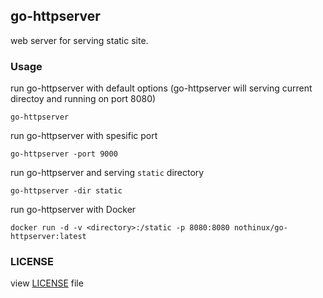 ## go-httpserver
web server for serving static site.

### Usage
run go-httpserver with default options (go-httpserver will serving current directoy and running on port 8080)
```
go-httpserver
```

run go-httpserver with spesific port
```
go-httpserver -port 9000
```

run go-httpserver and serving `static` directory
```
go-httpserver -dir static
```

run go-httpserver with Docker
```
docker run -d -v <directory>:/static -p 8080:8080 nothinux/go-httpserver:latest
```

### LICENSE
view [LICENSE](https://github.com/nothinux/go-httpserver/blob/main/LICENSE) file